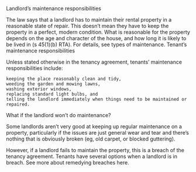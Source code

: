 Landlord’s maintenance responsibilities

The law says that a landlord has to maintain their rental property in a reasonable state of repair. This doesn’t mean they have to keep the property in a perfect, modern condition. What is reasonable for the property depends on the age and character of the house, and how long it is likely to be lived in (s 45(1)(b) RTA). For details, see types of maintenance.
Tenant’s maintenance responsibilities

Unless stated otherwise in the tenancy agreement, tenants’ maintenance responsibilities include:

    keeping the place reasonably clean and tidy,
    weeding the garden and mowing lawns,
    washing exterior windows,
    replacing standard light bulbs, and
    telling the landlord immediately when things need to be maintained or repaired.

What if the landlord won’t do maintenance?

Some landlords aren’t very good at keeping up regular maintenance on a property, particularly if the issues are just general wear and tear and there’s nothing that is obviously broken (eg, old carpet, or blocked guttering).

However, if a landlord fails to maintain the property, this is a breach of the tenancy agreement. Tenants have several options when a landlord is in breach. See more about remedying breaches here.